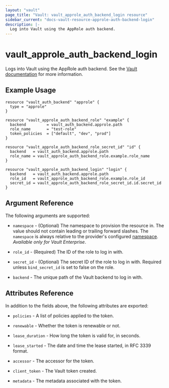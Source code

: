 ```yaml
---
layout: "vault"
page_title: "Vault: vault_approle_auth_backend_login resource"
sidebar_current: "docs-vault-resource-approle-auth-backend-login"
description: |-
  Log into Vault using the AppRole auth backend.
---
```


# vault\_approle\_auth\_backend\_login

Logs into Vault using the AppRole auth backend. See the [Vault
documentation](https://www.vaultproject.io/docs/auth/approle) for more
information.

## Example Usage

```hcl
resource "vault_auth_backend" "approle" {
  type = "approle"
}

resource "vault_approle_auth_backend_role" "example" {
  backend         = vault_auth_backend.approle.path
  role_name       = "test-role"
  token_policies  = ["default", "dev", "prod"]
}

resource "vault_approle_auth_backend_role_secret_id" "id" {
  backend   = vault_auth_backend.approle.path
  role_name = vault_approle_auth_backend_role.example.role_name
}

resource "vault_approle_auth_backend_login" "login" {
  backend   = vault_auth_backend.approle.path
  role_id   = vault_approle_auth_backend_role.example.role_id
  secret_id = vault_approle_auth_backend_role_secret_id.id.secret_id
}
```

## Argument Reference

The following arguments are supported:

* `namespace` - (Optional) The namespace to provision the resource in.
  The value should not contain leading or trailing forward slashes.
  The `namespace` is always relative to the provider's configured [namespace](../index.html#namespace).
   *Available only for Vault Enterprise*.

* `role_id` - (Required) The ID of the role to log in with.

* `secret_id` - (Optional) The secret ID of the role to log in with. Required
  unless `bind_secret_id` is set to false on the role.

* `backend` - The unique path of the Vault backend to log in with.

## Attributes Reference

In addition to the fields above, the following attributes are exported:

* `policies` - A list of policies applied to the token.

* `renewable` - Whether the token is renewable or not.

* `lease_duration` - How long the token is valid for, in seconds.

* `lease_started` - The date and time the lease started, in RFC 3339 format.

* `accessor` - The accessor for the token.

* `client_token` - The Vault token created.

* `metadata` - The metadata associated with the token.
